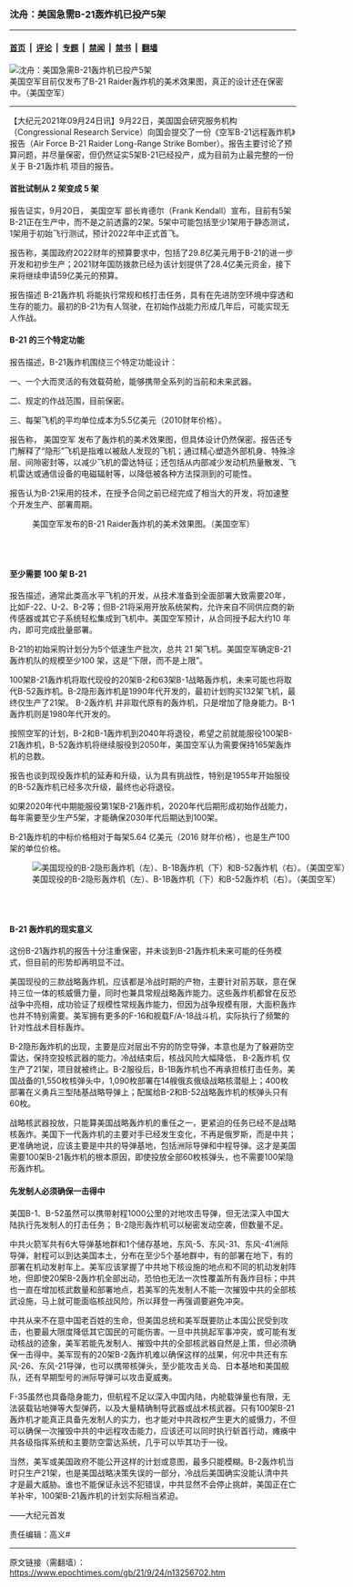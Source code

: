 ### 沈舟：美国急需B-21轰炸机已投产5架

---

#### [首页](../../../..?n13256702) &nbsp;|&nbsp; [评论](../../../../../epoch-comment?n13256702) &nbsp;|&nbsp; [专题](../../../../../epoch-special?n13256702) &nbsp;|&nbsp; [禁闻](../../../../../epoch-news?n13256702) &nbsp;|&nbsp; [禁书](../../../../../books?n13256702) &nbsp;|&nbsp; [翻墙](https://github.com/gfw-breaker/nogfw/blob/master/README.md?n13256702)


<div><img alt="沈舟：美国急需B-21轰炸机已投产5架" class="attachment-djy_600_400 size-djy_600_400 wp-post-image" src="https://i.epochtimes.com/assets/uploads/2021/09/id13256778-200130-F-PA987-9002-600x400.jpg"/>
<div class="caption">
 美国空军目前仅发布了B-21 Raider轰炸机的美术效果图，真正的设计还在保密中。（美国空军）
</div></div><hr/><div class="post_content" id="artbody" itemprop="articleBody">
 <!-- article content begin -->
 <p>
  【大纪元2021年09月24日讯】9月22日，美国国会研究服务机构（Congressional Research Service）向国会提交了一份《空军B-21远程轰炸机》报告（Air Force B-21 Raider Long-Range Strike Bomber）。报告主要讨论了预算问题，并尽量保密，但仍然证实5架B-21已经投产，成为目前为止最完整的一份关于
  <ok href="https://www.epochtimes.com/gb/tag/b-21%E8%BD%B0%E7%82%B8%E6%9C%BA.html">
   B-21轰炸机
  </ok>
  项目的报告。
 </p>
 <h4>
  <strong>
   首批试制从
  </strong>
  <strong>
   2
  </strong>
  <strong>
   架变成
  </strong>
  <strong>
   5
  </strong>
  <strong>
   架
  </strong>
 </h4>
 <p>
  报告证实，9月20日，
  <ok href="https://www.epochtimes.com/gb/tag/%E7%BE%8E%E5%9B%BD%E7%A9%BA%E5%86%9B.html">
   美国空军
  </ok>
  部长肯德尔（Frank Kendall）宣布，目前有5架B-21正在生产中，而不是之前透露的2架。5架中可能包括至少1架用于静态测试， 1架用于初始飞行测试，预计2022年中正式首飞。
 </p>
 <p>
  报告称，美国政府2022财年的预算要求中，包括了29.8亿美元用于B-21的进一步开发和初步生产；2021财年国防拨款已经为该计划提供了28.4亿美元资金，接下来将继续申请59亿美元的预算。
 </p>
 <p>
  报告描述
  <ok href="https://www.epochtimes.com/gb/tag/b-21%E8%BD%B0%E7%82%B8%E6%9C%BA.html">
   B-21轰炸机
  </ok>
  将能执行常规和核打击任务，具有在先进防空环境中穿透和生存的能力。最初的B-21为有人驾驶，在初始作战能力形成几年后，可能实现无人作战。
 </p>
 <h4>
  <strong>
   B-21
  </strong>
  <strong>
   的三个特定功能
  </strong>
 </h4>
 <p>
  报告描述，B-21轰炸机围绕三个特定功能设计：
 </p>
 <p>
  一、一个大而灵活的有效载荷舱，能够携带全系列的当前和未来武器。
 </p>
 <p>
  二、规定的作战范围，目前保密。
 </p>
 <p>
  三、每架飞机的平均单位成本为5.5亿美元（2010财年价格）。
 </p>
 <p>
  报告称，
  <ok href="https://www.epochtimes.com/gb/tag/%E7%BE%8E%E5%9B%BD%E7%A9%BA%E5%86%9B.html">
   美国空军
  </ok>
  发布了轰炸机的美术效果图，但具体设计仍然保密。报告还专门解释了“隐形”飞机是指难以被敌人发现的飞机；通过精心塑造外部机身、特殊涂层、间隙密封等，以减少飞机的雷达特征；还包括从内部减少发动机热量散发、飞机雷达或通信设备的电磁辐射等，以降低被各种方法探测到的可能性。
 </p>
 <p>
  报告认为B-21采用的技术，在授予合同之前已经完成了相当大的开发，将加速整个开发生产、部署周期。
 </p>
 <figure aria-describedby="caption-attachment-13256786" class="wp-caption aligncenter" id="attachment_13256786" style="width: 600px">
  <ok href="https://i.epochtimes.com/assets/uploads/2021/09/id13256786-160919-F-YZ001-002.png" target="_blank">
   <img alt="" class="size-large wp-image-13256786" src="https://i.epochtimes.com/assets/uploads/2021/09/id13256786-160919-F-YZ001-002-600x340.png"/>
  </ok>
  <br/><figcaption class="wp-caption-text" id="caption-attachment-13256786">
   美国空军发布的B-21 Raider轰炸机的美术效果图。（美国空军）
  </figcaption><br/>
 </figure><br/>
 <h4>
  <strong>
   至少需要
  </strong>
  <strong>
   100
  </strong>
  <strong>
   架
  </strong>
  <strong>
   B-21
  </strong>
 </h4>
 <p>
  报告描述，通常此类高水平飞机的开发，从技术准备到全面部署大致需要20年，比如F-22、U-2、B-2等；但B-21将采用开放系统架构，允许来自不同供应商的新传感器或其它子系统轻松集成到飞机中。美国空军预计，从合同授予起大约10 年内，即可完成批量部署。
 </p>
 <p>
  B-21的初始采购计划分为5个低速生产批次，总共 21 架飞机。美国空军确定B-21轰炸机队的规模至少100 架，这是“下限，而不是上限”。
 </p>
 <p>
  100架B-21轰炸机将取代现役的20架B-2和63架B-1战略轰炸机，未来可能也将取代B-52轰炸机。B-2隐形轰炸机是1990年代开发的，最初计划购买132架飞机，最终仅生产了21架。
  <ok href="https://www.epochtimes.com/gb/tag/b-2%E8%BD%B0%E7%82%B8%E6%9C%BA.html">
   B-2轰炸机
  </ok>
  并非取代原有的轰炸机，只是增加了隐身能力。B-1轰炸机则是1980年代开发的。
 </p>
 <p>
  按照空军的计划，B-2和B-1轰炸机到2040年将退役，希望之前就能服役100架B-21轰炸机，B-52轰炸机将继续服役到2050年，美国空军认为需要保持165架轰炸机的总数。
 </p>
 <p>
  报告也谈到现役轰炸机的延寿和升级，认为具有挑战性，特别是1955年开始服役的B-52轰炸机已经多次升级，最终也必将退役。
 </p>
 <p>
  如果2020年代中期能服役第1架B-21轰炸机，2020年代后期形成初始作战能力，每年需要至少生产5架，才能确保2030年代后期达到100架。
 </p>
 <p>
  B-21轰炸机的中标价格相对于每架5.64 亿美元（2016 财年价格），也是生产100架的单位价格。
 </p>
 <figure aria-describedby="caption-attachment-13256790" class="wp-caption aligncenter" id="attachment_13256790" style="width: 600px">
  <ok href="https://i.epochtimes.com/assets/uploads/2021/09/id13256790-170506-F-IP109-116.jpg" target="_blank">
   <img alt="美国现役的B-2隐形轰炸机（左）、B-1B轰炸机（下）和B-52轰炸机（右）。（美国空军）" class="size-large wp-image-13256790" src="https://i.epochtimes.com/assets/uploads/2021/09/id13256790-170506-F-IP109-116-600x381.jpg"/>
  </ok>
  <br/><figcaption class="wp-caption-text" id="caption-attachment-13256790">
   美国现役的B-2隐形轰炸机（左）、B-1B轰炸机（下）和B-52轰炸机（右）。（美国空军）
  </figcaption><br/>
 </figure><br/>
 <h4>
  <strong>
   B-21
  </strong>
  <strong>
   轰炸机的现实意义
  </strong>
 </h4>
 <p>
  这份B-21轰炸机的报告十分注重保密，并未谈到B-21轰炸机未来可能的任务模式，但目前的形势却再明显不过。
 </p>
 <p>
  美国现役的三款战略轰炸机，应该都是冷战时期的产物，主要针对前苏联，意在保持三位一体的核威慑力量，同时也兼具常规战略轰炸能力。这些轰炸机都曾在反恐战争中亮相，成功验证了规模性常规轰炸能力，但因为战争规模有限，大面积轰炸也并不特别需要。美军拥有更多的F-16和舰载F/A-18战斗机，实际执行了频繁的针对性战术目标轰炸。
 </p>
 <p>
  B-2隐形轰炸机的出现，主要是应对层出不穷的防空导弹，本意也是为了躲避防空雷达，保持空投核武器的能力。冷战结束后，核战风险大幅降低，
  <ok href="https://www.epochtimes.com/gb/tag/b-2%E8%BD%B0%E7%82%B8%E6%9C%BA.html">
   B-2轰炸机
  </ok>
  仅生产了21架，项目就被终止。B-2服役后，B-1B轰炸机也不再承担核打击任务。美国战备的1,550枚核弹头中，1,090枚部署在14艘俄亥俄级战略核潜艇上；400枚部署在义勇兵三型陆基战略导弹上；配属给B-2和B-52战略轰炸机的核弹头只有60枚。
 </p>
 <p>
  战略核武器投放，只能算美国战略轰炸机的重任之一，更紧迫的任务已经不是战略核轰炸。美国下一代轰炸机的主要对手已经发生变化，不再是俄罗斯，而是中共；更准确地说，应该主要是中共的导弹基地，包括洲际导弹和中程导弹。这才是美国需要100架B-21轰炸机的根本原因，即使投放全部60枚核弹头，也不需要100架隐形轰炸机。
 </p>
 <h4>
  <strong>
   先发制人必须确保一击得中
  </strong>
 </h4>
 <p>
  美国B-1、B-52虽然可以携带射程1000公里的对地攻击导弹，但无法深入中国大陆执行先发制人的打击任务； B-2隐形轰炸机可以秘密发动空袭，但数量不足。
 </p>
 <p>
  中共火箭军共有6大导弹基地群和1个储存基地，东风-5、东风-31、东风-41洲际导弹，射程可以到达美国本土，分布在至少5个基地群中，有的部署在地下，有的部署在机动发射车上。美军应该掌握了中共地下核设施的地点和不同的机动发射阵地，但即使20架B-2轰炸机全部出动，恐怕也无法一次性覆盖所有轰炸目标；中共也一直在增加核武数量和部署地点，若美军的先发制人不能一次摧毁中共的全部核武设施，马上就可能面临核战风险，所以拜登一再强调要避免冲突。
 </p>
 <p>
  中共从来不在意中国老百姓的生命，但美国总统和美军既要防止本国公民受到攻击，也要最大限度降低其它国民的可能伤害。一旦中共挑起军事冲突，或可能有发动核战的迹象，美军若能先发制人、摧毁中共的全部核武器自然是上策，但必须确保一击得中。美军现有的20架B-2轰炸机难以确保这样的战果，何况中共还有东风-26、东风-21导弹，也可以携带核弹头，至少能攻击关岛、日本基地和美国舰队，还有早期型号的洲际导弹可以攻击夏威夷。
 </p>
 <p>
  F-35虽然也具备隐身能力，但航程不足以深入中国内陆，内舱载弹量也有限，无法装载钻地弹等大型弹药，以及大量精确制导武器或战术核武器。只有100架B-21轰炸机才能真正具备先发制人的实力，也才能对中共政权产生更大的威慑力，不但可以确保一次摧毁中共的中远程攻击能力，应该还可以同时执行斩首行动，瘫痪中共各级指挥系统和主要防空雷达系统，几乎可以毕其功于一役。
 </p>
 <p>
  当然，美军或美国政府不能公开这样的计划或意图，最多只能模糊。B-2轰炸机当时只生产21架，也是美国战略决策失误的一部分，冷战后美国确实没能认清中共才是最大威胁。谁也不能保证永远不犯错误，中共显然不会停止挑衅，美国正在亡羊补牢，100架B-21轰炸机的计划实际相当紧迫。
 </p>
 <p>
  ——大纪元首发
 </p>
 <p>
  责任编辑：高义#
 </p>
 <!-- article content end -->
 <div id="below_article_ad">
 </div>
</div>


---

原文链接（需翻墙）：https://www.epochtimes.com/gb/21/9/24/n13256702.htm